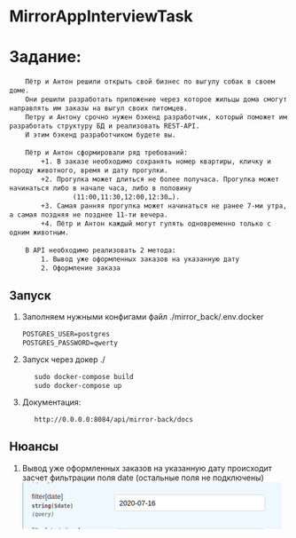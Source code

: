 # MirrorAppInterviewTask

# Задание: 

        Пётр и Антон решили открыть свой бизнес по выгулу собак в своем доме.
        Они решили разработать приложение через которое жильцы дома смогут направлять им заказы на выгул своих питомцев.
        Петру и Антону срочно нужен бэкенд разработчик, который поможет им разработать структуру БД и реализовать REST-API.
        И этим бэкенд разработчиком будете вы. 

        Пётр и Антон сформировали ряд требований:
            +1. В заказе необходимо сохранять номер квартиры, кличку и породу животного, время и дату прогулки.
            +2. Прогулка может длиться не более получаса. Прогулка может начинаться либо в начале часа, либо в половину 
                    (11:00,11:30,12:00,12:30…).
            +3. Самая ранняя прогулка может начинаться не ранее 7-ми утра, а самая поздняя не позднее 11-ти вечера.
            +4. Пётр и Антон каждый могут гулять одновременно только с одним животным. 

        В API необходимо реализовать 2 метода:
            1. Вывод уже оформленных заказов на указанную дату
            2. Оформление заказа


## Запуск 

1. Заполняем нужными конфигами файл ./mirror_back/.env.docker
      ```
      POSTGRES_USER=postgres
      POSTGRES_PASSWORD=qwerty
      ```
2. Запуск через докер ./
   ```
      sudo docker-compose build
      sudo docker-compose up
   ```
   
3. Документация: 
   ```
      http://0.0.0.0:8084/api/mirror-back/docs
   ```

## Нюансы
1. Вывод уже оформленных заказов на указанную дату происходит засчет фильтрации поля date (остальные поля не подключены)
![img.png](docs/img.png)